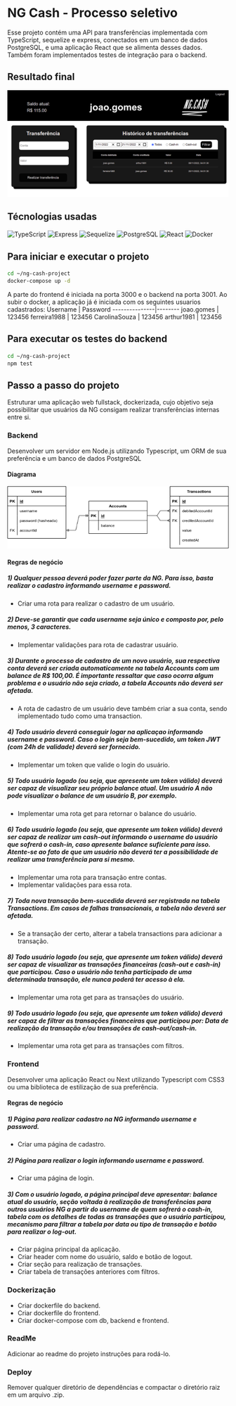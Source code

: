 # NG Cash - Processo seletivo

Esse projeto contém uma API para transferências implementada com TypeScript, sequelize e express, conectados em um banco de dados PostgreSQL, e uma aplicação React que se alimenta desses dados. Também foram implementados testes de integração para o backend.

## Resultado final
![ng_cash_ss](https://github.com/martin-bachmann/ng-cash-project/blob/main/ng_cash_ss.png)

## Técnologias usadas
<p align="left">
  <img align="center" alt="TypeScript" height="40" width="50" src="https://cdn.jsdelivr.net/gh/devicons/devicon/icons/typescript/typescript-original.svg"> 
  <img align="center" alt="Express" height="40" width="50" src="https://cdn.jsdelivr.net/gh/devicons/devicon/icons/express/express-original.svg">
  <img align="center" alt="Sequelize" height="40" width="50" src="https://cdn.jsdelivr.net/gh/devicons/devicon/icons/sequelize/sequelize-plain-wordmark.svg">
  <img align="center" alt="PostgreSQL" height="40" width="50" src="https://cdn.jsdelivr.net/gh/devicons/devicon/icons/postgresql/postgresql-original-wordmark.svg">
  <img align="center" alt="React" height="40" width="50" src="https://cdn.jsdelivr.net/gh/devicons/devicon/icons/react/react-original-wordmark.svg">
  <img align="center" alt="Docker" height="40" width="50" src="https://cdn.jsdelivr.net/gh/devicons/devicon/icons/docker/docker-plain-wordmark.svg"> 
</p>

## Para iniciar e executar o projeto
```bash
cd ~/ng-cash-project
docker-compose up -d
``` 

A parte do frontend é iniciada na porta 3000 e o backend na porta 3001.
Ao subir o docker, a aplicação já é iniciada com os seguintes usuarios cadastrados:
Username       | Password
---------------|--------
joao.gomes     | 123456
ferreira1988   | 123456
CarolinaSouza  | 123456
arthur1981     | 123456


## Para executar os testes do backend
```bash
cd ~/ng-cash-project
npm test
``` 

## Passo a passo do projeto

Estruturar uma aplicação web fullstack, dockerizada, cujo objetivo seja possibilitar que usuários da NG consigam realizar transferências internas entre si.

### Backend

Desenvolver um servidor em Node.js utilizando Typescript, um ORM de sua preferência e um banco de dados PostgreSQL

#### Diagrama
![diagrama](https://github.com/martin-bachmann/ng-cash-project/blob/main/diagrama.drawio.png)

#### Regras de negócio

##### 1) Qualquer pessoa deverá poder fazer parte da NG. Para isso, basta realizar o cadastro informando username e password.
- Criar uma rota para realizar o cadastro de um usuário.

##### 2) Deve-se garantir que cada username seja único e composto por, pelo menos, 3 caracteres.
- Implementar validações para rota de cadastrar usuário.

##### 3) Durante o processo de cadastro de um novo usuário, sua respectiva conta deverá ser criada automaticamente na tabela Accounts com um balance de R$ 100,00. É importante ressaltar que caso ocorra algum problema e o usuário não seja criado, a tabela Accounts não deverá ser afetada.
- A rota de cadastro de um usuário deve também criar a sua conta, sendo implementado tudo como uma transaction.

##### 4) Todo usuário deverá conseguir logar na aplicaçao informando username e password. Caso o login seja bem-sucedido, um token JWT (com 24h de validade) deverá ser fornecido.
- Implementar um token que valide o login do usuário.

##### 5) Todo usuário logado (ou seja, que apresente um token válido) deverá ser capaz de visualizar seu próprio balance atual. Um usuário A não pode visualizar o balance de um usuário B, por exemplo.
- Implementar uma rota get para retornar o balance do usuário.

##### 6) Todo usuário logado (ou seja, que apresente um token válido) deverá ser capaz de realizar um cash-out informando o username do usuário que sofrerá o cash-in, caso apresente balance suficiente para isso. Atente-se ao fato de que um usuário não deverá ter a possibilidade de realizar uma transferência para si mesmo.
- Implementar uma rota para transação entre contas.
- Implementar validações para essa rota.

##### 7) Toda nova transação bem-sucedida deverá ser registrada na tabela Transactions. Em casos de falhas transacionais, a tabela não deverá ser afetada.
- Se a transação der certo, alterar a tabela transactions para adicionar a transação.

##### 8) Todo usuário logado (ou seja, que apresente um token válido) deverá ser capaz de visualizar as transações financeiras (cash-out e cash-in) que participou. Caso o usuário não tenha participado de uma determinada transação, ele nunca poderá ter acesso à ela.
- Implementar uma rota get para as transações do usuário.

##### 9) Todo usuário logado (ou seja, que apresente um token válido) deverá ser capaz de filtrar as transações financeiras que participou por: Data de realização da transação e/ou transações de cash-out/cash-in.
- Implementar uma rota get para as transações com filtros.

### Frontend

Desenvolver uma aplicação React ou Next utilizando Typescript com CSS3 ou uma biblioteca de estilização de sua preferência.

#### Regras de negócio

##### 1) Página para realizar cadastro na NG informando username e password.
- Criar uma página de cadastro.

##### 2) Página para realizar o login informando username e password.
- Criar uma página de login.

##### 3) Com o usuário logado, a página principal deve apresentar: balance atual do usuário, seção voltada à realização de transferências para outros usuários NG a partir do username de quem sofrerá o cash-in, tabela com os detalhes de todas as transações que o usuário participou, mecanismo para filtrar a tabela por data ou tipo de transação e botão para realizar o log-out.
- Criar página principal da aplicação.
- Criar header com nome do usuário, saldo e botão de logout.
- Criar seção para realização de transações.
- Criar tabela de transações anteriores com filtros.

### Dockerização

- Criar dockerfile do backend.
- Criar dockerfile do frontend.
- Criar docker-compose com db, backend e frontend.

### ReadMe

Adicionar ao readme do projeto instruções para rodá-lo.

### Deploy

Remover qualquer diretório de dependências e compactar o diretório raiz em um arquivo .zip.
